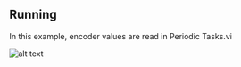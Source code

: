 ## Running
In this example, encoder values are read in Periodic Tasks.vi

![alt text](https://github.com/REVrobotics/SPARK-MAX-Examples/blob/master/LabVIEW/Read%20Encoder%20Values/Output.PNG "Output")
